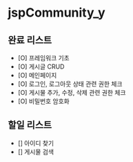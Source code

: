 # jspCommunity_y

## 완료 리스트
- [O] 프레임워크 기초
- [O] 게시글 CRUD
- [O] 메인페이지
- [O] 로그인, 로그아웃 상태 관련 권한 체크
- [O] 게시물 추가, 수정, 삭제 관련 권한 체크
- [O] 비밀번호 암호화

## 할일 리스트
- [] 아이디 찾기
- [] 게시물 검색